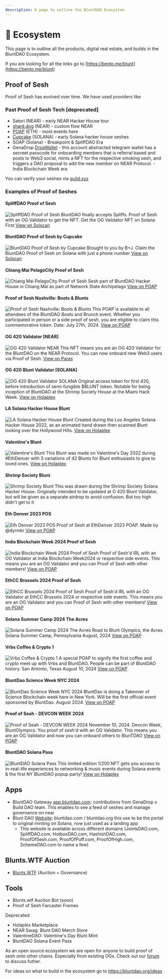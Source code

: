 ```yaml
---
description: A page to outline the BluntDAO Ecosystem
---
```


# 🌠 Ecosystem

This page is to outline all the products, digital real estate, and builds in the BluntDAO Ecosystem.

If you are looking for all the links go to [https://bento.me/blunt](https://bento.me/blunt)

## Proof of Sesh

Proof of Sesh has evolved over time. We have used providers like 

### Past Proof of Sesh Tech [deprecated]
* Satori (NEAR) - early NEAR Hacker House tour
* [shard.dog](https://shard.dog) (NEAR) - custom flow NEAR
* [POAP](https://poap.xyz) (ETH) - most events here
* [Cupcake](https://cupcake.com) (SOLANA) - early Solana hacker house seshes
* SOAP (Solana) - Breakpoint & SpliffDAO Era
* GenaDrop [DropWallet](https://t.me/dropwalletbot) - this account abstracted telegram wallet has a secreet passcode for onboarding members that is referral based and posts to Web3 social, mints a NFT for the respective smoking sesh, and triggers a DAO proposal to add the new member on NEAR Protocol. - India Blockchain Week era

You can verify your seshes via [guild.xyz](https://guild.xyz/@bluntdao)

### Examples of Proof of Seshes

#### SpliffDAO Proof of Sesh
![SpliffDAO Proof of Sesh](/img/SpliffDAOWatermark.png)
BluntDAO finally accepts Spliffs. Proof of Sesh with an OG Validator to get the NFT. Get the OG Validator NFT on Solana First
[View on Solscan](https://solscan.io/token/EKoubfYoTcfdj6uML7dnUPFFwMHkRTWZM5cMpNDrzxku)

#### BluntDAO Proof of Sesh by Cupcake
![BluntDAO Proof of Sesh by Cupcake](/img/banner.gif)
Brought to you by B+J. Claim the BluntDAO Proof of Sesh on Solana with just a phone number
[View on Solscan](https://solscan.io/token/F8rfnjdQTxLTKKMQ9M6LWbP4aiiqUkQSs6jxpBSRcVPz)

#### Chiang Mai PelagoCity Proof of Sesh
![Chiang Mai PelagoCity Proof of Sesh](/img/proofofseshchiangmaioctober2024poap.png)
Sesh part of BluntDAO Hacker House in Chiang Mai as part of Network State Archipelago
[View on POAP](https://poap.gallery/drops/178678)

#### Proof of Sesh Nashville: Boots & Blunts
![Proof of Sesh Nashville: Boots & Blunts](/img/bootsandblunts.jpeg)
This POAP is available to all attendees of the BluntDAO Boots and Brunch event. Whether you participated in person or a side proof of sesh, you are eligible to claim this commemorative token. Date: July 27th, 2024.
[View on POAP](https://poap.gallery/drops/176295)

#### OG 420 Validator [NEAR]
![OG 420 Validator NEAR](/img/BLUNTDAO_NEAR_NFT2.png)
This NFT means you are an OG 420 Validator for the BluntDAO on the NEAR Protocol. You can now onboard new Web3 users via Proof of Sesh.
[View on Paras](https://paras.id/token/bluntdao.snft.near::1)

#### OG 420 Blunt Validator [SOLANA]
![OG 420 Blunt Validator SOLANA](/img/BluntDAO420solana.png)
Original access token for first 420, before introduction of semi-fungible $BLUNT token. Notable for being inception of BluntDAO at the Shrimp Society House at the Miami Hack Week.
[View on Holaplex](https://bluntdao.holaplex.market/creators/FmBMdM2DFrhhiBtvCD7Vx35JWbQnAxdYqVjWUd1sMYow)

#### LA Solana Hacker House Blunt
![LA Solana Hacker House Blunt](/img/BluntDAOLA.gif)
Created during the Los Angeles Solana Hacker House 2022, as an animated hand drawn then scanned Blunt looking over the Hollywood Hills.
[View on Holaplex](https://bluntdao.holaplex.market/creators/HjNnsDCEbHiYhT3ssg55k8VGvm1at329EZDYxRfMCysE)

#### Valentine's Blunt
![Valentine's Blunt](/img/valentine.png)
This Blunt was made on Valentine's Day 2022 during #EthDenver with 3 variations of 42 Blunts for Blunt enthusiasts to give to loved ones.
[View on Holaplex](https://bluntdao.holaplex.market/creators/6e4DZ631PcZSWDsqki3HxcKjGcvcCKgG8KU1BZPQ6BGi)

#### Shrimp Society Blunt
![Shrimp Society Blunt](/img/miami.png)
This was drawn during the Shrimp Society Solana Hacker House. Originally intended to be updated at O 420 Blunt Validator, but will be given as a separate airdrop to avoid confusion. But too high didn't get to it

#### Eth Denver 2023 POS
![Eth Denver 2023 POS](/img/ethblunt.gif)
Proof of Sesh at EthDenver 2023 POAP. Made by @dyrmkr
[View on POAP](https://poap.gallery/drops/104320)

#### India Blockchain Week 2024 Proof of Sesh
![India Blockchain Week 2024 Proof of Sesh](/img/proofofseshindiablockchainweek2024poap.webp)
Proof of Sesh'd IRL with an OG Validator at India Blockchain Week2024 or respective side events. This means you are an OG Validator and you can Proof of Sesh with other members!
[View on POAP](https://poap.gallery/drops/182424)

#### EthCC Brussels 2024 Proof of Sesh
![EthCC Brussels 2024 Proof of Sesh](/img/proofofseshethccbruseelspoap.jpeg)
Proof of Sesh'd IRL with an OG Validator at EthCC Brussels 2024 or respective side events. This means you are an OG Validator and you can Proof of Sesh with other members!
[View on POAP](https://poap.gallery/drops/175911)

#### Solana Summer Camp 2024 The Acres
![Solana Summer Camp 2024 The Acres](/img/solanasummercamp.jpeg)
Road to Blunt Olympics, the Acres Solana Summer Camp, Pennsylvania August, 2024
[View on POAP](https://poap.gallery/drops/176715)

#### Vrbs Coffee & Crypto 1
![Vrbs Coffee & Crypto 1](/img/vrbssanantonio.jpg)
A special POAP to signify the first coffee and crypto meet up with Vrbs and BluntDAO. People can be part of BluntDAO history. San Antonio, Texas August 10, 2024
[View on POAP](https://poap.gallery/drops/176713)

#### BluntDao Science Week NYC 2024
![BluntDao Science Week NYC 2024](/img/scienceweek.jpeg)
BluntDao is doing a Takeover of Science Blockchain week here in New York. Will be the first official event sponsored by BluntDao. August 2024.
[View on POAP](https://poap.gallery/drops/176714)

#### Proof of Seah - DEVCON WEEK 2024
![Proof of Seah - DEVCON WEEK 2024](/img/devcon2024.jpeg)
November 10, 2024. Devcon Week, BluntOlympics. You proof of sesh'd with an OG Validator. This means you are an OG Validator and now you can onboard others to BlunTDAO
[View on POAP](https://poap.gallery/drops/180069)

#### BluntDAO Solana Pass
![BluntDAO Solana Pass](/img/vinyl.gif)
This limited edition 1/200 NFT gets you access to in-real-life experiences to networking & music events during Solana events & the first NY BluntDAO popup party!
[View on Holaplex](https://www.holaplex.com/nfts/Eomc7PDsERkbYJZS8bNGUFcYPcSsgYkT7nNdZ4JTCv4F)


## Apps

* BluntDAO Gateway [app.bluntdao.com](https://app.bluntdao.com/): contributions from GenaDrop x Build DAO team. This enables to see a feed of seshes and manage governance on near
* Blunt DAO [Website](https://bluntdao.org): bluntdao.com / bluntdao.org this use to be the portal to original minting on Solana, now just used as a landing app
  * This website is available across different domains (JointsDAO.com, SpliffDAO.com, HotboxDAO.com, HashishDAO.com, ProofOfSesh.com, ProofOfPuff.com, ProofOfHigh.com, SchemeDAO.com to name a few)

## Blunts.WTF Auction

* [Blunts.WTF](https://blunts.wtf) (Auction + Governance)

## Tools

* Blunts.wtf Auction Bot (soon)
* Proof of Sesh Farcaster Frames



Deprecated

* Holaplex Marketplace
* NEAR Swag: Blunt DAO Merch Store
* ValentineDAO: Valentine's Day Blunt Mint
* BluntDAO Solana Event Pass



As an open source ecosystem we are open for anyone to build proof of sesh onto other chains. Especially from existing OGs. Check out our [forum](https://forum.bluntdao.org) to discuss futher.



For ideas on what to build in the ecosystem go to [https://bluntdao.org/ideas ](https://bluntdao.org/ideas)
